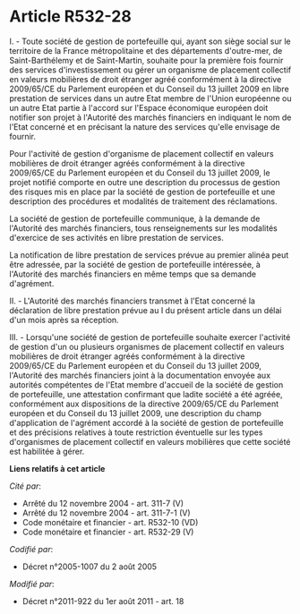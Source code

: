 # Article R532-28

I. - Toute société de gestion de portefeuille qui, ayant son siège social sur le territoire de la France métropolitaine et
des départements d'outre-mer, de Saint-Barthélemy et de Saint-Martin, souhaite pour la première fois fournir des services
d'investissement ou gérer un organisme de placement collectif en valeurs mobilières de droit étranger agréé conformément à la
directive 2009/65/CE du Parlement européen et du Conseil du 13 juillet 2009  en libre prestation de services dans un autre
Etat membre de l'Union européenne ou un autre Etat partie à l'accord sur l'Espace économique européen doit notifier son
projet à l'Autorité des marchés financiers en indiquant le nom de l'Etat concerné et en précisant la nature des services
qu'elle envisage de fournir.

Pour l'activité de gestion d'organisme de placement collectif en valeurs mobilières de droit étranger agréés conformément à
la directive 2009/65/CE du Parlement européen et du Conseil du 13 juillet 2009, le projet notifié comporte en outre une
description du processus de gestion des risques mis en place par la société de gestion de portefeuille et une description des
procédures et modalités de traitement des réclamations.

La société de gestion de portefeuille communique, à la demande de l'Autorité des marchés financiers, tous renseignements sur
les modalités d'exercice de ses activités en libre prestation de services.

La notification de libre prestation de services prévue au premier alinéa peut être adressée, par la société de gestion de
portefeuille intéressée, à l'Autorité des marchés financiers en même temps que sa demande d'agrément.

II. - L'Autorité des marchés financiers transmet à l'Etat concerné la déclaration de libre prestation prévue au I du présent
article dans un délai d'un mois après sa réception. 

III. - Lorsqu'une société de gestion de portefeuille souhaite exercer l'activité de gestion d'un ou plusieurs organismes de
placement collectif en valeurs mobilières de droit étranger agréés conformément à la directive 2009/65/CE du Parlement
européen et du Conseil du 13 juillet 2009, l'Autorité des marchés financiers joint à la documentation envoyée aux autorités
compétentes de l'Etat membre d'accueil de la société de gestion de portefeuille, une attestation confirmant que ladite
société a été agréée, conformément aux dispositions de la directive 2009/65/CE du Parlement européen et du Conseil du 13
juillet 2009, une description du champ d'application de l'agrément accordé à la société de gestion de portefeuille et des
précisions relatives à toute restriction éventuelle sur les types d'organismes de placement collectif en valeurs mobilières
que cette société est habilitée à gérer.

**Liens relatifs à cet article**

_Cité par_:

  - Arrêté du 12 novembre 2004 - art. 311-7 (V)
  - Arrêté du 12 novembre 2004 - art. 311-7-1 (V)
  - Code monétaire et financier - art. R532-10 (VD)
  - Code monétaire et financier - art. R532-29 (V)

_Codifié par_:

  - Décret n°2005-1007 du 2 août 2005

_Modifié par_:

  - Décret n°2011-922 du 1er août 2011 - art. 18
